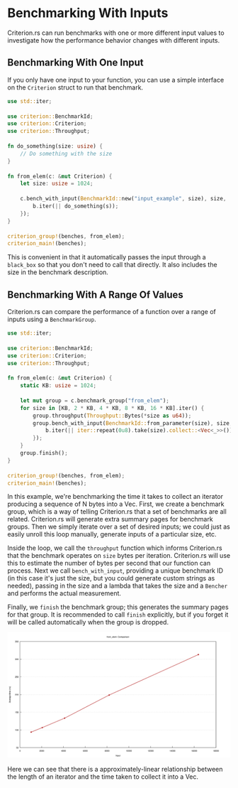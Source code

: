 # Benchmarking With Inputs

Criterion.rs can run benchmarks with one or more different input values to investigate how the
performance behavior changes with different inputs.

## Benchmarking With One Input

If you only have one input to your function, you can use a simple interface on the `Criterion` struct
to run that benchmark.

```rust
use std::iter;

use criterion::BenchmarkId;
use criterion::Criterion;
use criterion::Throughput;

fn do_something(size: usize) {
    // Do something with the size
}

fn from_elem(c: &mut Criterion) {
    let size: usize = 1024;

    c.bench_with_input(BenchmarkId::new("input_example", size), size, |b, &s| {
        b.iter(|| do_something(s));
    });
}

criterion_group!(benches, from_elem);
criterion_main!(benches);
```

This is convenient in that it automatically passes the input through a `black_box` so that you don't
need to call that directly. It also includes the size in the benchmark description.

## Benchmarking With A Range Of Values

Criterion.rs can compare the performance of a function over a range of inputs using a 
`BenchmarkGroup`.

```rust
use std::iter;

use criterion::BenchmarkId;
use criterion::Criterion;
use criterion::Throughput;

fn from_elem(c: &mut Criterion) {
    static KB: usize = 1024;

    let mut group = c.benchmark_group("from_elem");
    for size in [KB, 2 * KB, 4 * KB, 8 * KB, 16 * KB].iter() {
        group.throughput(Throughput::Bytes(*size as u64));
        group.bench_with_input(BenchmarkId::from_parameter(size), size, |b, &size| {
            b.iter(|| iter::repeat(0u8).take(size).collect::<Vec<_>>());
        });
    }
    group.finish();
}

criterion_group!(benches, from_elem);
criterion_main!(benches);
```

In this example, we're benchmarking the time it takes to collect an iterator producing a sequence of
N bytes into a Vec. First, we create a benchmark group, which is a way of telling Criterion.rs that
a set of benchmarks are all related. Criterion.rs will generate extra summary pages for benchmark
groups. Then we simply iterate over a set of desired inputs; we could just as easily unroll this
loop manually, generate inputs of a particular size, etc.

Inside the loop, we call the `throughput` function which informs Criterion.rs that the benchmark
operates on `size` bytes per iteration. Criterion.rs will use this to estimate the number of bytes
per second that our function can process. Next we call `bench_with_input`, providing a unique
benchmark ID (in this case it's just the size, but you could generate custom strings as needed),
passing in the size and a lambda that takes the size and a `Bencher` and performs the actual
measurement.

Finally, we `finish` the benchmark group; this generates the summary pages for that group. It is
recommended to call `finish` explicitly, but if you forget it will be called automatically when the
group is dropped.

![Line Chart](./line.svg)

Here we can see that there is a approximately-linear relationship between the length of an iterator and the time taken to collect it into a Vec.
